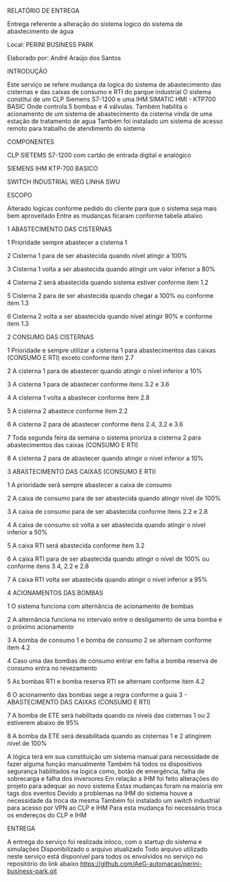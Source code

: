 


RELATÓRIO DE ENTREGA

Entrega referente a alteração do sistema logico do sistema de abastecimento de água

Local: PERINI BUSINESS PARK

Elaborado por: André Araújo dos Santos

INTRODUÇÃO

Este serviço se refere mudança da logica do sistema de abastecimento das cisternas e das caixas de consumo e RTI do parque industrial
O sistema constitui de um CLP Siemens S7-1200 e uma IHM SIMATIC HMI - KTP700 BASIC
Onde controla 5 bombas e 4 válvulas. Também habilita o acionamento de um sistema de abastecimento da cisterna vinda de uma estação de tratamento de agua
Também foi instalado um sistema de acesso remoto para trabalho de atendimento do sistema

COMPONENTES

CLP SIETEMS S7-1200 com cartão de entrada digital e analógico

SIEMENS IHM KTP-700 BASICO

SWITCH INDUSTRIAL WEG LINHA SWU

ESCOPO

Alterado logicas conforme pedido do cliente para que o sistema seja mais bem aproveitado
Entre as mudanças ficaram conforme tabela abaixo

1 ABASTECIMENTO DAS CISTERNAS

1 Prioridade sempre abastecer a cisterna 1

2 Cisterna 1 para de ser abastecida quando nível atingir a 100%

3 Cisterna 1 volta a ser abastecida quando atingir um valor inferior a 80%

4 Cisterna 2 será abastecida quando sistema estiver conforme item 1.2

5 Cisterna 2 para de ser abastecida quando chegar a 100% ou conforme item 1.3

6 Cisterna 2 volta a ser abastecida quando nível atingir 90% e conforme item 1.3


2 CONSUMO DAS CISTERNAS

1 Prioridade e sempre utilizar a cisterna 1 para abastecimentos das caixas (CONSUMO E RTI) exceto conforme item 2.7

2 A cisterna 1 para de abastecer quando atingir o nível inferior a 10%

3 A cisterna 1 para de abastecer conforme itens 3.2 e 3.6

4 A cisterna 1 volta a abastecer conforme item 2.8

5 A cisterna 2 abastece conforme item 2.2

6 A cisterna 2 para de abastecer conforme itens 2.4, 3.2 e 3.6

7 Toda segunda feira da semana o sistema prioriza a cisterna 2 para abastecimentos das caixas (CONSUMO E RTI)

8 A cisterna 2 para de abastecer quando atingir o nível inferior a 10%


3 ABASTECIMENTO DAS CAIXAS (CONSUMO E RTI)

1 A prioridade será sempre abastecer a caixa de consumo

2 A caixa de consumo para de ser abastecida quando atingir nível de 100%

3 A caixa de consumo para de ser abastecida conforme itens 2.2 e 2.8

4 A caixa de consumo só volta a ser abastecida quando atingir o nível inferior a 50%

5 A caixa RTI será abastecida conforme item 3.2 

6 A caixa RTI para de ser abastecida quando atingir o nível de 100% ou conforme itens 3.4, 2.2 e 2.8

7 A caixa RTI volta ser abastecida quando atingir o nível inferior a 95%


4 ACIONAMENTOS DAS BOMBAS

1 O sistema funciona com alternância de acionamento de bombas

2 A alternância funciona no intervalo entre o desligamento de uma bomba e o próximo acionamento

3 A bomba de consumo 1 e bomba de consumo 2 se alternam conforme item 4.2

4 Caso uma das bombas de consumo entrar em falha a bomba reserva de consumo entra no revezamento

5 As bombas RTI e bomba reserva RTI se alternam conforme item 4.2

6 O acionamento das bombas sege a regra conforme a guia 3 - ABASTECIMENTO DAS CAIXAS (CONSUMO E RTI)

7 A bomba de ETE será habilitada quando os níveis das cisternas 1 ou 2 estiverem abaixo de 95%

8 A bomba da ETE será desabilitada quando as cisternas 1 e 2 atingirem nível de 100%



A lógica terá em sua constituição um sistema manual para necessidade de fazer alguma função manualmente
Também há todos os dispositivos segurança habilitados na logica como, botão de emergência, falha de sobrecarga e falha dos inversores
Em relação a IHM foi feito alterações do projeto para adequar ao novo sistema
Estas mudanças foram na maioria em tags dos eventos
Devido a problemas na IHM do sistema houve a necessidade da troca da mesma
Também foi instalado um switch industrial para acesso por VPN ao CLP e IHM
Para esta mudança foi necessário troca os endereços do CLP e IHM

ENTREGA

A entrega do serviço foi realizada inloco, com o startup do sistema e simulações
Disponibilizado o arquivo atualizado
Todo arquivo utilizado neste serviço está disponível para todos os envolvidos no serviço no repositório do link abaixo
https://github.com/AeG-automacao/perini-business-park.git
